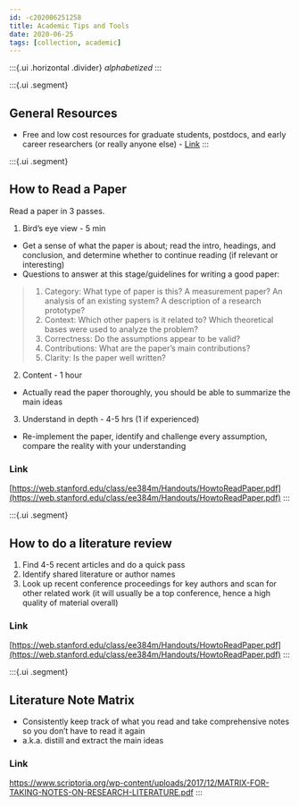 ```yaml
---
id: -c202006251258
title: Academic Tips and Tools
date: 2020-06-25
tags: [collection, academic]
---
```

:::{.ui .horizontal .divider}
*alphabetized*
:::

:::{.ui .segment}
## General Resources
- Free and low cost resources for graduate students, postdocs, and early career researchers (or really anyone else) - [Link](https://docs.google.com/document/d/1IFbHIN5OOAO0qz-VfCU9nEx4-x6CfArj1-d8ylA2vsU/edit?usp=sharing)
:::

:::{.ui .segment}
## How to Read a Paper
Read a paper in 3 passes.

1. Bird’s eye view - 5 min
- Get a sense of what the paper is about; read the intro, headings, and conclusion, and determine whether to continue reading (if relevant or interesting)
- Questions to answer at this stage/guidelines for writing a good paper:
 >1. Category: What type of paper is this? A measurement paper? An analysis of an existing system? A description of a research prototype?
>2. Context: Which other papers is it related to? Which theoretical bases were used to analyze the problem?
>3. Correctness: Do the assumptions appear to be valid?
>4. Contributions: What are the paper’s main contributions?
>5. Clarity: Is the paper well written?

2. Content - 1 hour
- Actually read the paper thoroughly, you should be able to summarize the main ideas

3. Understand in depth - 4-5 hrs (1 if experienced)
- Re-implement the paper, identify and challenge every assumption, compare the reality with your understanding

### Link
[https://web.stanford.edu/class/ee384m/Handouts/HowtoReadPaper.pdf](https://web.stanford.edu/class/ee384m/Handouts/HowtoReadPaper.pdf)
:::

:::{.ui .segment}
## How to do a literature review
1. Find 4-5 recent articles and do a quick pass
2. Identify shared literature or author names
3. Look up recent conference proceedings for key authors and scan for other related work (it will usually be a top conference, hence a high quality of material overall)

### Link
[https://web.stanford.edu/class/ee384m/Handouts/HowtoReadPaper.pdf](https://web.stanford.edu/class/ee384m/Handouts/HowtoReadPaper.pdf)
:::

:::{.ui .segment}
## Literature Note Matrix
- Consistently keep track of what you read and take comprehensive notes so you don’t have to read it again
- a.k.a. distill and extract the main ideas
### Link
https://www.scriptoria.org/wp-content/uploads/2017/12/MATRIX-FOR-TAKING-NOTES-ON-RESEARCH-LITERATURE.pdf
:::

